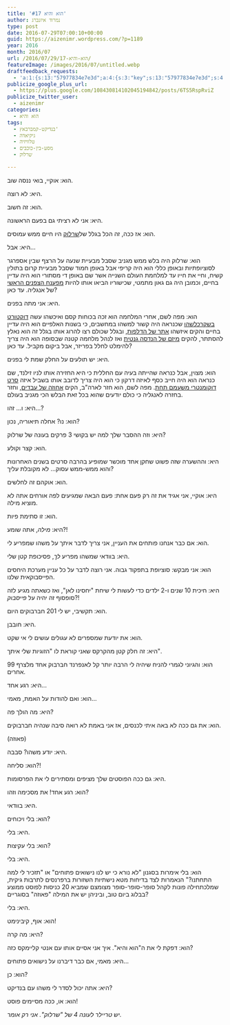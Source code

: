 ```yaml
---
title: 'הוא והיא #17'
author: נמרוד איזנברג
type: post
date: 2016-07-29T07:00:10+00:00
guid: https://aizenimr.wordpress.com/?p=1189
year: 2016
month: 2016/07
url: /2016/07/29/הוא-והיא-17/
featureImage: /images/2016/07/untitled.webp
draftfeedback_requests:
  - 'a:1:{s:13:"57977834e7e3d";a:4:{s:3:"key";s:13:"57977834e7e3d";s:4:"time";s:10:"1469544500";s:7:"user_id";s:8:"91501967";s:7:"revoked";s:1:"1";}}'
publicize_google_plus_url:
  - https://plus.google.com/108430814102045194842/posts/6TS5RspRviZ
publicize_twitter_user:
  - aizenimr
categories:
  - הוא והיא
tags:
  - בנדיקט-קמברבאץ'
  - גיקיאדה
  - טלוויזיה
  - מסע-בין-כוכבים
  - שרלוק

---
```

<span lang="he-IL">הוא</span><span lang="en-US">: </span><span lang="he-IL">אוקיי</span><span lang="en-US">, </span><span lang="he-IL">בואי ננסה שוב</span><span lang="en-US">.</span>

<span lang="he-IL">היא</span><span lang="en-US">: </span><span lang="he-IL">לא רוצה</span><span lang="en-US">.</span>

<span lang="he-IL">הוא</span><span lang="en-US">: </span><span lang="he-IL">זה חשוב</span><span lang="en-US">.</span>

<span lang="he-IL">היא</span><span lang="en-US">: </span><span lang="he-IL">אני לא רציתי גם בפעם הראשונה</span><span lang="en-US">.</span>

<span lang="he-IL">הוא</span><span lang="en-US">: </span><span lang="he-IL">אז ככה</span><span lang="en-US">, </span><span lang="he-IL">זה הכל בגלל של<a href="http://www.imdb.com/title/tt1475582/">שרלוק</a> היו חיים ממש עמוסים</span><span lang="en-US">.</span>

<span lang="he-IL">היא</span><span lang="en-US">: </span><span lang="he-IL">אבל</span><span lang="en-US">...</span>

<span lang="he-IL">הוא</span><span lang="en-US">: </span><span lang="he-IL">שרלוק היה בלש ממש מגניב שסבל מבעיית שנעה על הרצף שבין אספרגר לסוציופתיות ובאופן כללי הוא היה קריפי אבל באופן חמוד שסבל מבעיית קרום בתולין קשיח</span><span lang="en-US">, </span><span lang="he-IL">וחיי את חייו עד למלחמת העולם השנייה אשר שם באופן די מסתורי הוא היה עדיין בחיים</span><span lang="en-US">, </span><span lang="he-IL">וכמובן היה גם גאון מתמטי</span><span lang="en-US">, </span><span lang="he-IL">שכישוריו הביאו אותו להיות <a href="http://www.imdb.com/title/tt2084970/">מפענח הצפנים הראשי</a> של אנגליה</span><span lang="en-US">. </span><span lang="he-IL">עד כאן</span><span lang="en-US">?</span>

<span lang="he-IL">היא</span><span lang="en-US">: </span><span lang="he-IL">אני מתה בפנים</span><span lang="en-US">.</span>

<span lang="he-IL">הוא</span><span lang="en-US">: </span><span lang="he-IL">מפה לשם</span><span lang="en-US">, </span><span lang="he-IL">אחרי המלחמה הוא זכה בכוחות קסם ואיכשהו עשה <a href="http://www.imdb.com/title/tt1211837/">דוקטורט בשקרכלשהו</a> שכנראה היה קשור למשהו במחשבים</span><span lang="en-US">, </span><span lang="he-IL">כי בשנות האלפיים הוא היה עדיין בחיים והקים איזשהו <a href="http://www.imdb.com/title/tt1837703/">אתר של הדלפות</a></span><span lang="en-US">, </span><span lang="he-IL">ובגלל שכולם רצו להרוג אותו בגלל זה הוא נאלץ להסתתר</span><span lang="en-US">, </span><span lang="he-IL">להקים <a href="http://memory-alpha.wikia.com/wiki/Khan_Noonien_Singh_(alternate_reality)">מיזם של הנדסה גנטית</a> ואז לנהל מלחמה קטנה שבסופה הוא היה צריך להימלט לחלל בפריזר, אבל ביקום מקביל</span><span lang="en-US">. </span><span lang="he-IL">עד כאן</span><span lang="en-US">?</span>

<span lang="he-IL">היא</span><span lang="en-US">: </span><span lang="he-IL">יש תולעים על החלק שמת לי בפנים</span><span lang="en-US">.</span>

<span lang="he-IL">הוא</span><span lang="en-US">: </span><span lang="he-IL">מצוין</span><span lang="en-US">, </span><span lang="he-IL">אבל כנראה שהייתה בעיה עם החללית כי היא החזירה אותו לניו זילנד</span><span lang="en-US">, </span><span lang="he-IL">שם כנראה הוא היה חייב כסף לאיזה דרקון כי הוא היה צריך לדובב אותו בשביל איזה <a href="http://www.imdb.com/title/tt0903624/">סרט דוקומנטרי משעמם תחת</a></span><span lang="en-US">. </span><span lang="he-IL">מפה לשם</span><span lang="en-US">, </span><span lang="he-IL">הוא חזר לארה</span><span lang="en-US">"</span><span lang="he-IL">ב</span><span lang="en-US">, </span><span lang="he-IL">הקים <a href="http://www.imdb.com/title/tt2024544/">אחוזה של עבדים</a></span><span lang="en-US">, </span><span lang="he-IL">וחזר בחזרה לאנגליה כי כולם יודעים שהוא בכל זאת הבלש הכי מגניב בעולם</span><span lang="en-US">.</span>

<span lang="he-IL">היא</span><span lang="en-US">: </span><span lang="he-IL">ו… זהו…</span><span lang="en-US">?</span>

<span lang="he-IL">הוא</span><span lang="en-US">: </span><span lang="he-IL">נו</span><span lang="en-US">? </span><span lang="he-IL">אחלה תיאוריה</span><span lang="en-US">, </span><span lang="he-IL">נכון</span><span lang="en-US">?</span>

<span lang="he-IL">היא</span><span lang="en-US">: </span><span lang="he-IL">וזה ההסבר שלך למה יש בקושי </span><span lang="en-US">3 </span><span lang="he-IL">פרקים בעונה של שרלוק</span><span lang="en-US">?</span>

<span lang="he-IL">הוא</span><span lang="en-US">: </span><span lang="he-IL">קצר וקולע</span><span lang="en-US">.</span>

<span lang="he-IL">היא</span><span lang="en-US">: </span><span lang="he-IL">וההשערה שזה פשוט שחקן אחד מוכשר שמופיע בהרבה סרטים בשנים האחרונות והוא ממש-ממש עסוק… לא מקובלת עליך</span><span lang="en-US">?</span>

<span lang="he-IL">הוא</span><span lang="en-US">: </span><span lang="he-IL">אוקהם זה לחלשים</span><span lang="en-US">.</span>

<span lang="he-IL">היא</span><span lang="en-US">: </span><span lang="he-IL">אוקיי</span><span lang="en-US">, </span><span lang="he-IL">אני אגיד את זה רק פעם אחת</span><span lang="en-US">: </span><span lang="he-IL">פעם הבאה שמגיעים לפה אורחים אתה לא מוציא מילה</span><span lang="en-US">.</span>

<span lang="he-IL">הוא</span><span lang="en-US">: </span><span lang="he-IL">זו סתימת פיות</span><span lang="en-US">.</span>

<span lang="he-IL">היא</span><span lang="en-US">: </span>_<span lang="he-IL">מילה</span>_<span lang="en-US">, </span><span lang="he-IL">אתה שומע</span><span lang="en-US">?!<br /> </span>

הוא: <span lang="he-IL">אם כבר אנחנו פותחים את העניין</span><span lang="en-US">, </span><span lang="he-IL">אני צריך לדבר איתך על משהו שמפריע לי</span><span lang="en-US">.</span>

<span lang="he-IL">היא</span><span lang="en-US">: </span><span lang="he-IL">בוודאי שמשהו מפריע <em>לך</em>,</span> <span lang="en-US">פסיכופת קטן שלי.<br /> </span>

<span lang="he-IL">הוא</span><span lang="en-US">: אני מבקש: סוציופת בתפקוד גבוה. </span><span lang="he-IL">אני רוצה לדבר על כל עניין מערכת היחסים הפייסבוקאית שלנו</span><span lang="en-US">.</span>

<span lang="he-IL">היא</span><span lang="en-US">: </span><span lang="he-IL">חיכית </span><span lang="en-US">10 </span><span lang="he-IL">שנים ו-2 ילדים כדי לעשות לי שיחת "יחסינו לאן"</span><span lang="en-US">, </span><span lang="he-IL">ואז כשאתה מגיע לזה סופסוף</span> <span lang="he-IL">זה יהיה על <em>פייסבוק</em></span><span lang="en-US">?!</span>

<span lang="he-IL">הוא</span><span lang="en-US">: </span><span lang="he-IL">תקשיבי</span><span lang="en-US">, </span><span lang="he-IL">יש לי </span><span lang="en-US">201 </span><span lang="he-IL">חברבוקים היום</span><span lang="en-US">.</span>

<span lang="he-IL">היא</span><span lang="en-US">: </span><span lang="he-IL">חובבן</span><span lang="en-US">.</span>

<span lang="he-IL">הוא</span><span lang="en-US">: </span><span lang="he-IL">את יודעת שמספרים לא עגולים עושים לי אי שקט</span><span lang="en-US">.</span>

<span lang="he-IL">היא</span><span lang="en-US">: </span><span lang="he-IL">זה חלק קטן מהקרקס שאני קוראת לו </span><span lang="en-US">"ה</span><span lang="he-IL">זוגיות שלי איתך</span><span lang="en-US">".</span>

<span lang="he-IL">הוא</span><span lang="en-US">: </span><span lang="he-IL">והגיוני לגמרי להניח שיהיה לי הרבה יותר קל לאנפרנד חברבוק אחד מלצרף </span><span lang="en-US">99 </span><span lang="he-IL">אחרים</span><span lang="en-US">.</span>

<span lang="he-IL">היא</span><span lang="en-US">: </span><span lang="he-IL">רגע אחד</span><span lang="en-US">...</span>

<span lang="he-IL">הוא</span><span lang="en-US">: </span><span lang="he-IL">ואם להודות על האמת</span><span lang="en-US">, </span><span lang="he-IL">מאמי</span><span lang="en-US">...</span>

<span lang="he-IL">היא</span><span lang="en-US">: </span><span lang="he-IL">מה הולך פה</span><span lang="en-US">?</span>

<span lang="he-IL">הוא</span><span lang="en-US">: </span><span lang="he-IL">את גם ככה לא באה איתי לכנסים</span><span lang="en-US">, </span><span lang="he-IL">אז אני באמת לא רואה סיבה שנהיה חברבוקים.</span>

<span lang="en-US">(</span><span lang="he-IL">פאוזה</span><span lang="en-US">)</span>

<span lang="he-IL">היא</span><span lang="en-US">: </span><span lang="he-IL">יודע משהו</span><span lang="en-US">? </span><span lang="he-IL">סבבה</span><span lang="en-US">.</span>

<span lang="he-IL">הוא</span><span lang="en-US">: </span><span lang="he-IL">סליחה</span><span lang="en-US">?!</span>

<span lang="he-IL">היא</span><span lang="en-US">: </span><span lang="he-IL">גם ככה הפוסטים שלך מציפים ומסתירים לי את הפרסומות</span><span lang="en-US">.</span>

<span lang="he-IL">הוא</span><span lang="en-US">: </span><span lang="he-IL">רגע אחד</span><span lang="en-US">! </span><span lang="he-IL">את מסכימה וזהו</span><span lang="en-US">?</span>

<span lang="he-IL">היא</span><span lang="en-US">: </span><span lang="he-IL">בוודאי</span><span lang="en-US">.</span>

<span lang="he-IL">הוא</span><span lang="en-US">: </span><span lang="he-IL">בלי ויכוחים</span><span lang="en-US">?</span>

<span lang="he-IL">היא</span><span lang="en-US">: </span><span lang="he-IL">בלי</span><span lang="en-US">.</span>

<span lang="he-IL">הוא</span><span lang="en-US">: </span><span lang="he-IL">בלי עקיצות</span><span lang="en-US">?</span>

<span lang="he-IL">היא</span><span lang="en-US">: </span><span lang="he-IL">בלי</span><span lang="en-US">.</span>

<span lang="he-IL">הוא</span><span lang="en-US">: </span><span lang="he-IL">בלי אימרות בסגנון </span><span lang="en-US">"</span><span lang="he-IL">לא נורא כי יש לנו נישואים פתוחים</span><span lang="en-US">" </span><span lang="he-IL">או </span><span lang="en-US">"</span><span lang="he-IL">תזכיר לי למה התחתנו</span><span lang="en-US">?" </span><span lang="he-IL">הנאמרות לצד בדיחות מטא נישתיות השזורות ברפרנסים לתרבות גיקית, שמלכתחילה פונות לקהל סופר</span><span lang="en-US">-</span><span lang="he-IL">סופר</span><span lang="en-US">-</span><span lang="he-IL">סופר מצומצם שמביא </span><span lang="en-US">20 </span><span lang="he-IL">כניסות לפוסט ממוצע בבלוג ביום טוב, וביניהן יש את המילה "פאוזה" בסוגריים</span><span lang="en-US">?</span>

<span lang="he-IL">היא</span><span lang="en-US">: </span><span lang="he-IL">בלי</span><span lang="en-US">.</span>

<span lang="he-IL">הוא</span><span lang="en-US">: </span><span lang="he-IL">אוף</span><span lang="en-US">, </span><span lang="he-IL">קיבינימט</span><span lang="en-US">!</span>

<span lang="he-IL">היא</span><span lang="en-US">: </span><span lang="he-IL">מה קרה</span><span lang="en-US">?</span>

<span lang="he-IL">הוא</span><span lang="en-US">: </span><span lang="he-IL">דפקת לי את ה</span><span lang="en-US">"</span><span lang="he-IL">הוא והיא</span><span lang="en-US">". </span><span lang="he-IL">איך אני אסיים אותו עם אנטי קליימקס כזה?<br /> </span>

<span lang="he-IL">היא</span><span lang="en-US">: </span><span lang="he-IL">מאמי</span><span lang="en-US">, </span><span lang="he-IL">אם כבר דיברנו על נישואים פתוחים</span><span lang="en-US">...</span>

<span lang="he-IL">הוא</span><span lang="en-US">: </span><span lang="he-IL">כן</span><span lang="en-US">?</span>

<span lang="he-IL">היא</span><span lang="en-US">: </span><span lang="he-IL">אתה יכול לסדר לי משהו עם בנדיקט</span><span lang="en-US">?</span>

<span lang="he-IL">הוא</span><span lang="en-US">: </span><span lang="he-IL">או</span><span lang="en-US">, </span><span lang="he-IL">ככה מסיימים פוסט</span><span lang="en-US">!</span>

_יש טריילר לעונה 4 של "שרלוק". אני רק אומר._